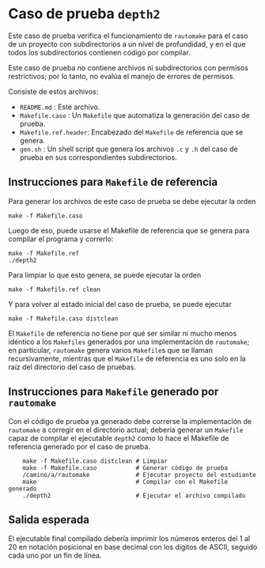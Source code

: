 Caso de prueba `depth2`
=======================

Este caso de prueba verifica el funcionamiento de `rautomake` para el caso de un proyecto con subdirectorios a un nivel de profundidad, y en el que todos los subdirectorios contienen código por compilar.

Este caso de prueba no contiene archivos ni subdirectorios con permisos restrictivos; por lo tanto, no evalúa el manejo de errores de permisos.

Consiste de estos archivos:

*   `README.md`          : Este archivo.
*   `Makefile.caso`      : Un `Makefile` que automatiza la generación del caso de prueba.
*   `Makefile.ref.header`: Encabezado del `Makefile` de referencia que se genera.
*   `gen.sh`             : Un shell script que genera los archivos `.c` y `.h` del caso de prueba en sus correspondientes subdirectorios.



Instrucciones para `Makefile` de referencia
-------------------------------------------

Para generar los archivos de este caso de prueba se debe ejecutar la orden

    make -f Makefile.caso

Luego de eso, puede usarse el Makefile de referencia que se genera para compilar el programa y correrlo:

    make -f Makefile.ref
    ./depth2

Para limpiar lo que esto genera, se puede ejecutar la orden

    make -f Makefile.ref clean

Y para volver al estado inicial del caso de prueba, se puede ejecutar

    make -f Makefile.caso distclean

El `Makefile` de referencia no tiene por qué ser similar ni mucho menos idéntico a los `Makefiles` generados por una implementación de `rautomake`; en particular, `rautomake` genera varios `Makefile`s que se llaman recursivamente, mientras que el `Makefile` de referencia es uno solo en la raíz del directorio del caso de pruebas.



Instrucciones para `Makefile` generado por `rautomake`
------------------------------------------------------

Con el código de prueba ya generado debe correrse la implementación de `rautomake` a corregir en el directorio actual; debería generar un `Makefile` capaz de compilar el ejecutable `depth2` como lo hace el Makefile de referencia generado por el caso de prueba.

        make -f Makefile.caso distclean # Limpiar
        make -f Makefile.caso           # Generar código de prueba
        /camino/a/rautomake             # Ejecutar proyecto del estudiante
        make                            # Compilar con el Makefile generado
        ./depth2                        # Ejecutar el archivo compilado



Salida esperada
---------------

El ejecutable final compilado debería imprimir los números enteros del 1 al 20 en notación posicional en base decimal con los dígitos de ASCII, seguido cada uno por un fin de línea.
